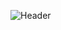![Header](https://capsule-render.vercel.app/api?type=waving&height=300&color=gradient&text=Pastel%27s%20GitHub&animation=fadeIn&&customColorList=1)
